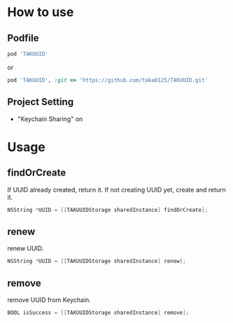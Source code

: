 # How to use

## Podfile

```ruby
pod 'TAKUUID'
```

or

```ruby
pod 'TAKUUID', :git => 'https://github.com/taka0125/TAKUUID.git'
```

## Project Setting

- "Keychain Sharing" on

# Usage

## findOrCreate

If UUID already created, return it.
If not creating UUID yet, create and return it.

```objectivec
NSString *UUID = [[TAKUUIDStorage sharedInstance] findOrCreate];
```

## renew

renew UUID.

```objectivec
NSString *UUID = [[TAKUUIDStorage sharedInstance] renew];
```

## remove

remove UUID from Keychain.

```objectivec
BOOL isSuccess = [[TAKUUIDStorage sharedInstance] remove];
```
